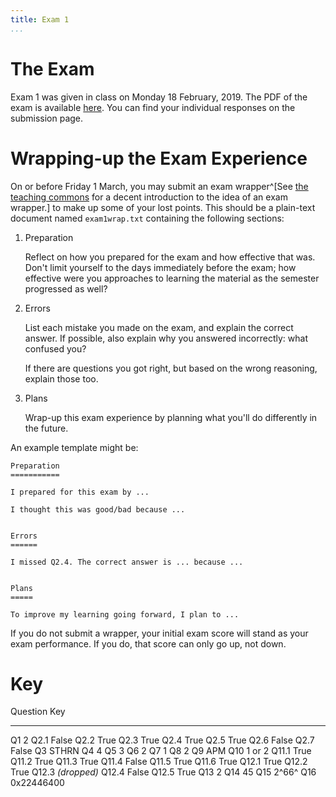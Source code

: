```yaml
---
title: Exam 1
...
```


# The Exam

Exam 1 was given in class on Monday 18 February, 2019.
The PDF of the exam is available [here](files/s2019exam1.pdf).
You can find your individual responses on the submission page.

# Wrapping-up the Exam Experience

On or before Friday 1 March, you may submit an exam wrapper^[See [the teaching commons](https://teachingcommons.stanford.edu/teaching-talk/exam-wrappers) for a decent introduction to the idea of an exam wrapper.] to make up some of your lost points. This should be a plain-text document named `exam1wrap.txt` containing the following sections:

1. Preparation

    Reflect on how you prepared for the exam and how effective that was.
    Don't limit yourself to the days immediately before the exam; how effective were you approaches to learning the material as the semester progressed as well?

2. Errors
    
    List each mistake you made on the exam, and explain the correct answer.
    If possible, also explain why you answered incorrectly: what confused you?
    
    If there are questions you got right, but based on the wrong reasoning, explain those too.

3. Plans
    
    Wrap-up this exam experience by planning what you'll do differently in the future.

An example template might be:


```
Preparation
===========

I prepared for this exam by ...

I thought this was good/bad because ...


Errors
======

I missed Q2.4. The correct answer is ... because ...


Plans
=====

To improve my learning going forward, I plan to ...
```

If you do not submit a wrapper, your initial exam score will stand as your exam performance. If you do, that score can only go up, not down.

# Key

Question    Key
--------    -------------
Q1          2
Q2.1        False
Q2.2        True
Q2.3        True
Q2.4        True
Q2.5        True
Q2.6        False
Q2.7        False
Q3          STHRN
Q4          4
Q5          3
Q6          2
Q7          1
Q8          2
Q9          APM
Q10         1 or 2
Q11.1       True
Q11.2       True
Q11.3       True
Q11.4       False
Q11.5       True
Q11.6       True
Q12.1       True
Q12.2       True
Q12.3       *(dropped)*
Q12.4       False
Q12.5       True
Q13         2
Q14         45
Q15         2^66^
Q16         0x22446400
